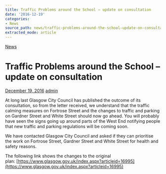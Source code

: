 ```yaml
---
title: Traffic Problems around the School – update on consultation
date: '2016-12-19'
categories:
- News
source_path: news/traffic-problems-around-the-school-update-on-consultation/index.html
extracted_mode: article
---
```

[News](/news/)

# Traffic Problems around the School – update on consultation

[December 19, 2016](/news/traffic-problems-around-the-school-update-on-consultation/) [admin](author/admin/)

At long last Glasgow City Council has published the outcome of its consultation, so from the letter received, we understand that the traffic calming measures on Fortrose Street and the changes to traffic and parking on Gardner Street and White Street should now go ahead. You will probably have seen the signs going up around parts of the West End notifying people that new traffic and parking regulations will be coming soon.

We have contacted Glasgow City Council and asked if they can prioritise the work on Fortrose Street, Gardner Street and White Street for health and safety reasons.

The following link shows the changes to the original plan:&nbsp;[https://www.glasgow.gov.uk/index.aspx?articleid=16995](https://www.glasgow.gov.uk/index.aspx?articleid=16995)
